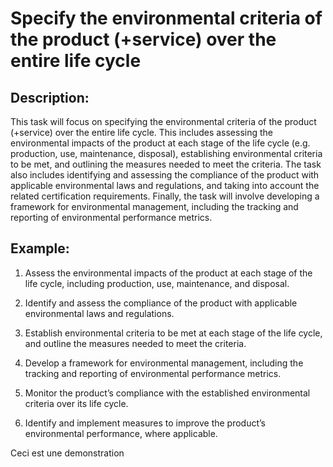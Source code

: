 # Specify the environmental criteria of the product (+service) over the entire life cycle

## Description:
This task will focus on specifying the environmental criteria of the product (+service) over the entire life cycle. This includes assessing the environmental impacts of the product at each stage of the life cycle (e.g. production, use, maintenance, disposal), establishing environmental criteria to be met, and outlining the measures needed to meet the criteria. The task also includes identifying and assessing the compliance of the product with applicable environmental laws and regulations, and taking into account the related certification requirements. Finally, the task will involve developing a framework for environmental management, including the tracking and reporting of environmental performance metrics.

## Example:
1. Assess the environmental impacts of the product at each stage of the life cycle, including production, use, maintenance, and disposal.

2. Identify and assess the compliance of the product with applicable environmental laws and regulations.

3. Establish environmental criteria to be met at each stage of the life cycle, and outline the measures needed to meet the criteria.

4. Develop a framework for environmental management, including the tracking and reporting of environmental performance metrics.

5. Monitor the product’s compliance with the established environmental criteria over its life cycle.

6. Identify and implement measures to improve the product’s environmental performance, where applicable.


Ceci est une demonstration
